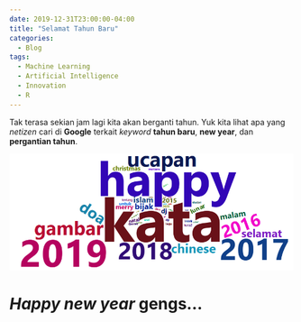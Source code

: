 ```yaml
---
date: 2019-12-31T23:00:00-04:00
title: "Selamat Tahun Baru"
categories:
  - Blog
tags:
  - Machine Learning
  - Artificial Intelligence
  - Innovation
  - R
---
```


Tak terasa sekian jam lagi kita akan berganti tahun. Yuk kita lihat apa
yang *netizen* cari di **Google** terkait *keyword* **tahun
baru**, __new year__, dan __pergantian tahun__.

![chart](https://raw.githubusercontent.com/ikanx101/belajaR/master/Bukan%20Infografis/Selamat%20Tahun%20Baru/Wordcloud%20Tahun%20Baru.png)

# *Happy new year* gengs…
